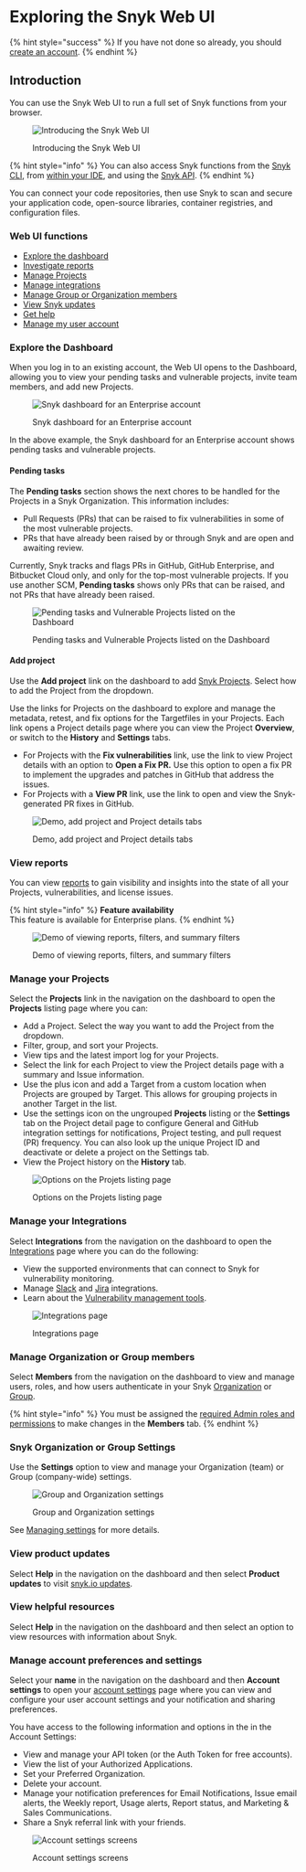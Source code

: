# Exploring the Snyk Web UI

{% hint style="success" %}
If you have not done so already, you should [create an account](quickstart/create-a-snyk-account/).
{% endhint %}

## Introduction

You can use the Snyk Web UI to run a full set of Snyk functions from your browser.

<figure><img src="../.gitbook/assets/Screenshot 2023-07-13 at 11.06.29 AM.png" alt="Introducing the Snyk Web UI"><figcaption><p>Introducing the Snyk Web UI</p></figcaption></figure>

{% hint style="info" %}
You can also access Snyk functions from the [Snyk CLI](../snyk-cli/), from [within your IDE](../integrations/ide-tools/), and using the [Snyk API](../snyk-api-info/).
{% endhint %}

You can connect your code repositories, then use Snyk to scan and secure your application code, open-source libraries, container registries, and configuration files.

### Web UI functions

* [Explore the dashboard](getting-started-with-the-snyk-web-ui.md#dashboard)
* [Investigate reports](getting-started-with-the-snyk-web-ui.md#reports)
* [Manage Projects](getting-started-with-the-snyk-web-ui.md#manage-your-projects)
* [Manage integrations](getting-started-with-the-snyk-web-ui.md#manage-your-integrations)
* [Manage Group or Organization members](getting-started-with-the-snyk-web-ui.md#manage-organization-or-group-members)
* [View Snyk updates](getting-started-with-the-snyk-web-ui.md#view-product-updates)
* [Get help](getting-started-with-the-snyk-web-ui.md#view-helpful-resources)
* [Manage my user account](getting-started-with-the-snyk-web-ui.md#manage-account-preferences-and-settings)

### Explore the Dashboard

When you log in to an existing account, the Web UI opens to the Dashboard, allowing you to view your pending tasks and vulnerable projects, invite team members, and add new Projects.

<figure><img src="../.gitbook/assets/Screenshot 2023-07-13 at 11.09.02 AM.png" alt="Snyk dashboard for an Enterprise account"><figcaption><p>Snyk dashboard for an Enterprise account</p></figcaption></figure>

In the above example, the Snyk dashboard for an Enterprise account shows pending tasks and vulnerable projects.

#### Pending tasks

The **Pending tasks** section shows the next chores to be handled for the Projects in a Snyk Organization. This information includes:

* Pull Requests (PRs) that can be raised to fix vulnerabilities in some of the most vulnerable projects.
* PRs that have already been raised by or through Snyk and are open and awaiting review.

Currently, Snyk tracks and flags PRs in GitHub, GitHub Enterprise, and Bitbucket Cloud only, and only for the top-most vulnerable projects. If you use another SCM, **Pending tasks** shows only PRs that can be raised, and not PRs that have already been raised.

<figure><img src="../.gitbook/assets/image (109) (1) (1) (1) (1) (1) (1) (1) (1) (1) (1) (2).png" alt="Pending tasks and Vulnerable Projects listed on the Dashboard"><figcaption><p>Pending tasks and Vulnerable Projects listed on the Dashboard</p></figcaption></figure>

#### Add project

Use the **Add project** link on the dashboard to add [Snyk Projects](../manage-issues/introduction-to-snyk-projects/). Select how to add the Project from the dropdown.

Use the links for Projects on the dashboard to explore and manage the metadata, retest, and fix options for the Targetfiles in your Projects. Each link opens a Project details page where you can view the Project **Overview**, or switch to the **History** and **Settings** tabs.

* For Projects with the **Fix vulnerabilities** link, use the link to view Project details with an option to **Open a Fix PR.** Use this option to open a fix PR to implement the upgrades and patches in GitHub that address the issues.
* For Projects with a **View PR** link, use the link to open and view the Snyk-generated PR fixes in GitHub.

<figure><img src="../.gitbook/assets/demo-project-details-options (1) (1) (1) (1) (1) (1) (1) (1) (1) (1) (2).gif" alt="Demo, add project and Project details tabs"><figcaption><p>Demo, add project and Project details tabs</p></figcaption></figure>

### **View reports**

You can view [reports](../manage-issues/reporting/legacy-reports/) to gain visibility and insights into the state of all your Projects, vulnerabilities, and license issues.

{% hint style="info" %}
**Feature availability**\
This feature is available for Enterprise plans.
{% endhint %}

<figure><img src="../.gitbook/assets/reports.gif" alt="Demo of viewing reports, filters, and summary filters"><figcaption><p>Demo of viewing reports, filters, and summary filters</p></figcaption></figure>

### **Manage your** **Projects**

Select the **Projects** link in the navigation on the dashboard to open the **Projects** listing page where you can:

* Add a Project. Select the way you want to add the Project from the dropdown.
* Filter, group, and sort your Projects.
* View tips and the latest import log for your Projects.
* Select the link for each Project to view the Project details page with a summary and Issue information.
* Use the plus icon and add a Target from a custom location when Projects are grouped by Target. This allows for grouping projects in another Target in the list.
* Use the settings icon on the ungrouped **Projects** listing or the **Settings** tab on the Project detail page to configure General and GitHub integration settings for notifications, Project testing, and pull request (PR) frequency. You can also look up the unique Project ID and deactivate or delete a project on the Settings tab.
* View the Project history on the **History** tab.

<figure><img src="../.gitbook/assets/Project listing add projects.gif" alt="Options on the Projets listing page"><figcaption><p>Options on the Projets listing page</p></figcaption></figure>

### **Manage your** **Integrations**

Select **Integrations** from the navigation on the dashboard to open the [Integrations](../integrations/) page where you can do the following:

* View the supported environments that can connect to Snyk for vulnerability monitoring.
* Manage [Slack](https://docs.snyk.io/integrations/notifications-ticketing-system-integrations/slack-integration) and [Jira](https://docs.snyk.io/integrations/notifications-ticketing-system-integrations/jira) integrations.
* Learn about the [Vulnerability management tools](https://docs.snyk.io/integrations/vulnerability-management-tools).

<figure><img src="../.gitbook/assets/image (282).png" alt="Integrations page"><figcaption><p>Integrations page</p></figcaption></figure>

### Manage Organization or Group members

Select **Members** from the navigation on the dashboard to view and manage users, roles, and how users authenticate in your Snyk [Organization](../snyk-admin/manage-users-and-permissions/manage-users-in-your-organizations.md) or [Group](../snyk-admin/manage-users-and-permissions/manage-users-in-your-group.md).

{% hint style="info" %}
You must be assigned the [required Admin roles and permissions](../snyk-admin/manage-users-and-permissions/managing-permissions.md) to make changes in the **Members** tab.
{% endhint %}

### Snyk Organization or Group Settings

Use the **Settings** option to view and manage your Organization (team) or Group (company-wide) settings.

<figure><img src="../.gitbook/assets/Manage-settings-intro.png" alt="Group and Organization settings"><figcaption><p>Group and Organization settings</p></figcaption></figure>

See [Managing settings](../snyk-admin/manage-settings/) for more details.

### View product updates

Select **Help** in the navigation on the dashboard and then select **Product updates** to visit [snyk.io updates](https://updates.snyk.io/).

### View helpful resources

Select **Help** in the navigation on the dashboard and then select an option to view resources with information about Snyk.

### Manage account preferences and settings

Select your **name** in the navigation on the dashboard and then **Account settings** to open your [account settings](https://app.snyk.io/account) page where you can view and configure your user account settings and your notification and sharing preferences.

You have access to the following information and options in the in the Account Settings:

* View and manage your API token (or the Auth Token for free accounts).
* View the list of your Authorized Applications.
* Set your Preferred Organization.
* Delete your account.
* Manage your notification preferences for Email Notifications, Issue email alerts, the Weekly report, Usage alerts, Report status, and Marketing & Sales Communications.
* Share a Snyk referral link with your friends.

<figure><img src="../.gitbook/assets/user-account_settings.gif" alt="Account settings screens"><figcaption><p>Account settings screens</p></figcaption></figure>
